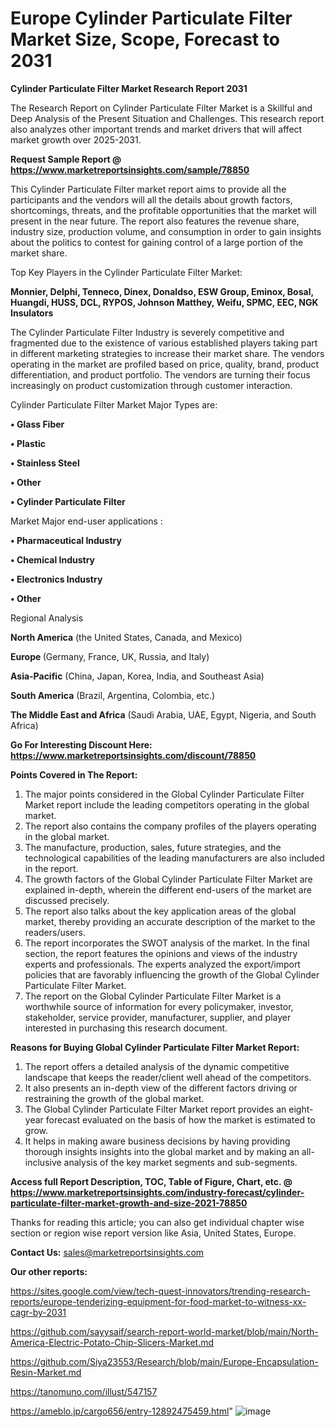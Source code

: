 # Europe Cylinder Particulate Filter Market Size, Scope, Forecast to 2031

<strong>Cylinder Particulate Filter Market Research Report 2031</strong>

The Research Report on Cylinder Particulate Filter Market is a Skillful and Deep Analysis of the Present Situation and Challenges. This research report also analyzes other important trends and market drivers that will affect market growth over 2025-2031.

<strong>Request Sample Report @ <a href=https://www.marketreportsinsights.com/sample/78850>https://www.marketreportsinsights.com/sample/78850</a></strong>

This Cylinder Particulate Filter market report aims to provide all the participants and the vendors will all the details about growth factors, shortcomings, threats, and the profitable opportunities that the market will present in the near future. The report also features the revenue share, industry size, production volume, and consumption in order to gain insights about the politics to contest for gaining control of a large portion of the market share.

Top Key Players in the Cylinder Particulate Filter Market:

<strong>Monnier, Delphi, Tenneco, Dinex, Donaldso, ESW Group, Eminox, Bosal, Huangdi, HUSS, DCL, RYPOS, Johnson Matthey, Weifu, SPMC, EEC, NGK Insulators</strong>

The Cylinder Particulate Filter Industry is severely competitive and fragmented due to the existence of various established players taking part in different marketing strategies to increase their market share. The vendors operating in the market are profiled based on price, quality, brand, product differentiation, and product portfolio. The vendors are turning their focus increasingly on product customization through customer interaction.

Cylinder Particulate Filter Market Major Types are:

<strong>• Glass Fiber

• Plastic

• Stainless Steel

• Other

• Cylinder Particulate Filter</strong>

Market Major end-user applications :

<strong>• Pharmaceutical Industry

• Chemical Industry

• Electronics Industry

• Other</strong>

Regional Analysis

</u><strong><b>North America</b></strong> (the United States, Canada, and Mexico)

<strong><b>Europe </b></strong>(Germany, France, UK, Russia, and Italy)

<strong><b>Asia-Pacific</b></strong> (China, Japan, Korea, India, and Southeast Asia)

<strong><b>South America</b></strong> (Brazil, Argentina, Colombia, etc.)

<strong><b>The Middle East and Africa</b></strong> (Saudi Arabia, UAE, Egypt, Nigeria, and South Africa)

<strong>Go For Interesting Discount Here: <a href=https://www.marketreportsinsights.com/discount/78850>https://www.marketreportsinsights.com/discount/78850</a></strong>

<strong>Points Covered in The Report:</strong>
<ol>
  <li>The major points considered in the Global Cylinder Particulate Filter Market report include the leading competitors operating in the global market.</li>
  <li>The report also contains the company profiles of the players operating in the global market.</li>
  <li>The manufacture, production, sales, future strategies, and the technological capabilities of the leading manufacturers are also included in the report.</li>
  <li>The growth factors of the Global Cylinder Particulate Filter Market are explained in-depth, wherein the different end-users of the market are discussed precisely.</li>
  <li>The report also talks about the key application areas of the global market, thereby providing an accurate description of the market to the readers/users.</li>
  <li>The report incorporates the SWOT analysis of the market. In the final section, the report features the opinions and views of the industry experts and professionals. The experts analyzed the export/import policies that are favorably influencing the growth of the Global Cylinder Particulate Filter Market.</li>
  <li>The report on the Global Cylinder Particulate Filter Market is a worthwhile source of information for every policymaker, investor, stakeholder, service provider, manufacturer, supplier, and player interested in purchasing this research document.</li>
</ol>
<strong>Reasons for Buying Global Cylinder Particulate Filter Market Report:</strong>

<ol>
  <li>The report offers a detailed analysis of the dynamic competitive landscape that keeps the reader/client well ahead of the competitors.</li>
  <li>It also presents an in-depth view of the different factors driving or restraining the growth of the global market.</li>
  <li>The Global Cylinder Particulate Filter Market report provides an eight-year forecast evaluated on the basis of how the market is estimated to grow.</li>
  <li>It helps in making aware business decisions by having providing thorough insights insights into the global market and by making an all-inclusive analysis of the key market segments and sub-segments.</li>
</ol>
<strong>Access full Report Description, TOC, Table of Figure, Chart, etc. @ <a href=https://www.marketreportsinsights.com/industry-forecast/cylinder-particulate-filter-market-growth-and-size-2021-78850>https://www.marketreportsinsights.com/industry-forecast/cylinder-particulate-filter-market-growth-and-size-2021-78850</a></strong>


Thanks for reading this article; you can also get individual chapter wise section or region wise report version like Asia, United States, Europe.

<strong>Contact Us:</strong>
sales@marketreportsinsights.com

<strong>Our other reports:</strong>

<a href=https://sites.google.com/view/tech-quest-innovators/trending-research-reports/europe-tenderizing-equipment-for-food-market-to-witness-xx-cagr-by-2031>https://sites.google.com/view/tech-quest-innovators/trending-research-reports/europe-tenderizing-equipment-for-food-market-to-witness-xx-cagr-by-2031</a>

<a href=https://github.com/sayysaif/search-report-world-market/blob/main/North-America-Electric-Potato-Chip-Slicers-Market.md>https://github.com/sayysaif/search-report-world-market/blob/main/North-America-Electric-Potato-Chip-Slicers-Market.md</a>

<a href=https://github.com/Siya23553/Research/blob/main/Europe-Encapsulation-Resin-Market.md>https://github.com/Siya23553/Research/blob/main/Europe-Encapsulation-Resin-Market.md</a>

<a href=https://tanomuno.com/illust/547157>https://tanomuno.com/illust/547157</a>

<a href=https://ameblo.jp/cargo656/entry-12892475459.html>https://ameblo.jp/cargo656/entry-12892475459.html</a>"
![image](https://github.com/user-attachments/assets/cd809ce3-cee6-4068-ab8a-b10517219edb)
